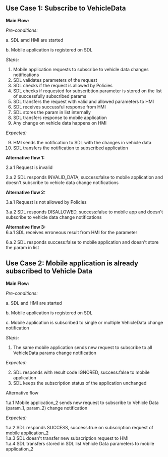 ## Use Case 1: Subscribe to VehicleData

**Main Flow:**

_Pre-conditions:_

a. SDL amd HMI are started

b. Mobile application is registered on SDL

_Steps:_

1. Mobile application requests to subscribe to vehicle data changes notifications
2. SDL validates parameters of the request
3. SDL checks if the request is allowed by Policies
4. SDL checks if requested for subscribtion parameter is stored on the list of successfully subscribed params
5. SDL transfers the request with valid and allowed parameters to HMI
6. SDL receives succussful response from HMI
7. SDL stores the param in list internally
8. SDL transfers response to mobile application
9. Any change on vehicle data happens on HMI

_Expected:_

9. HMI sends the notification to SDL with the changes in vehicle data
10. SDL transfers the notification to subscribed application



**Alternative flow 1:**

2.a.1 Request is invalid

2.a.2 SDL responds INVALID_DATA, success:false to mobile application and doesn't subscribe to vehicle data change notifications

**Alternative flow 2:**

3.a.1 Request is not allowed by Policies

3.a.2 SDL responds DISALLOWED, success:false to mobile app and doesn't subscribe to vehicle data change notifications  

**Alternative flow 3:**  
6.a.1 SDL receives erroneous result from HMI for the parameter  

6.a.2 SDL responds success:false to mobile application and doesn't store the param in list

## Use Case 2: Mobile application is already subscribed to Vehicle Data

**Main Flow:**

_Pre-conditions:_

a. SDL and HMI are started

b. Mobile application is registered on SDL

c. Mobile application is subscribed to single or multiple VehicleData change notification

_Steps:_

1. The same mobile application sends new request to subscribe to all VehicleData params change notification

_Expected:_

2. SDL responds with result code IGNORED, success:false to mobile application
3. SDL keeps the subscription status of the application unchanged


Alternative flow  

1.a.1 Mobile application_2 sends new request to subscribe to Vehicle Data (param_1, param_2) change notification  

_Expected:_  

1.a.2 SDL responds SUCCESS, success:true on subscription request of mobile application_2  
1.a.3 SDL doesn't transfer new subscription request to HMI  
1.a.4 SDL transfers stored in SDL list Vehicle Data parameters to mobile application_2  


